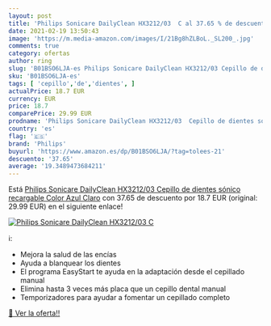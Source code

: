 ```yaml
---
layout: post
title: 'Philips Sonicare DailyClean HX3212/03  C al 37.65 % de descuento'
date: 2021-02-19 13:50:43
image: 'https://m.media-amazon.com/images/I/21Bg8hZLBoL._SL200_.jpg'
comments: true
category: ofertas
author: ring
slug: 'B01BSO6LJA-es Philips Sonicare DailyClean HX3212/03 Cepillo de dientes...'
sku: 'B01BSO6LJA-es'
tags: [ 'cepillo','de','dientes', ]
actualPrice: 18.7 EUR
currency: EUR
price: 18.7
comparePrice: 29.99 EUR
prodname: 'Philips Sonicare DailyClean HX3212/03  Cepillo de dientes sónico recargable  Color Azul Claro'
country: 'es'
flag: '🇪🇸'
brand: 'Philips'
buyurl: 'https://www.amazon.es/dp/B01BSO6LJA/?tag=tolees-21'
descuento: '37.65'
average: '19.3489473684211'
---
```


Está [Philips Sonicare DailyClean HX3212/03  Cepillo de dientes sónico recargable  Color Azul Claro](https://www.amazon.es/dp/B01BSO6LJA/?tag=tolees-21) con 37.65 de descuento por 18.7 EUR (original: 29.99 EUR) en el siguiente enlace!

[![Philips Sonicare DailyClean HX3212/03  C](https://m.media-amazon.com/images/I/21Bg8hZLBoL._SL200_.jpg)](https://www.amazon.es/dp/B01BSO6LJA/?tag=tolees-21)

ℹ️:

- Mejora la salud de las encías
- Ayuda a blanquear los dientes
- El programa EasyStart te ayuda en la adaptación desde el cepillado manual
- Elimina hasta 3 veces más placa que un cepillo dental manual
- Temporizadores para ayudar a fomentar un cepillado completo

[🛒 Ver la oferta!!](https://www.amazon.es/dp/B01BSO6LJA/?tag=tolees-21)
